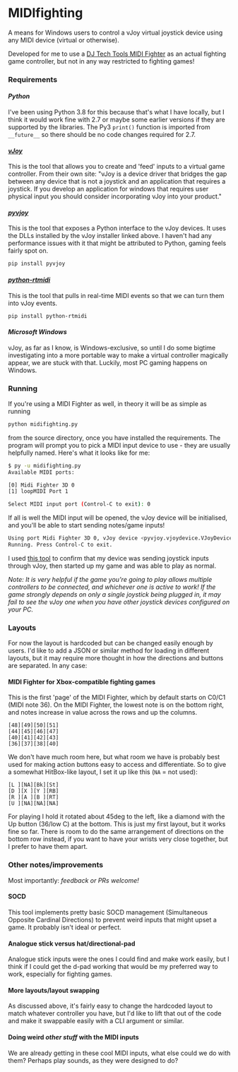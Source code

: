 # MIDIfighting
A means for Windows users to control a vJoy virtual joystick device using any MIDI device (virtual or otherwise).

Developed for me to use a [DJ Tech Tools MIDI Fighter](https://store.djtechtools.com/products/midi-fighter-3d) as an actual fighting game controller, but not in any way restricted to fighting games!

### Requirements

#### *Python*
I've been using Python 3.8 for this because that's what I have locally, but I think it would work fine with 2.7 or maybe some earlier versions if they are supported by the libraries. The Py3 `print()` function is imported from `__future__` so there should be no code changes required for 2.7.

#### *[vJoy](http://vjoystick.sourceforge.net/site/index.php/download-a-install/download)*
This is the tool that allows you to create and 'feed' inputs to a virtual game controller. From their own site: "vJoy is a device driver that bridges the gap between any device that is not a joystick and an application that requires a joystick. If you develop an application for windows that requires user physical input you should consider incorporating vJoy into your product."

#### *[pyvjoy](https://github.com/tidzo/pyvjoy)*
This is the tool that exposes a Python interface to the vJoy devices. It uses the DLLs installed by the vJoy installer linked above. I haven't had any performance issues with it that might be attributed to Python, gaming feels fairly spot on.
```bash
pip install pyvjoy
```

#### *[python-rtmidi](https://github.com/SpotlightKid/python-rtmidi)*
This is the tool that pulls in real-time MIDI events so that we can turn them into vJoy events.
```bash
pip install python-rtmidi
```

#### *Microsoft Windows* 
vJoy, as far as I know, is Windows-exclusive, so until I do some bigtime investigating into a more portable way to make a virtual controller magically appear, we are stuck with that. Luckily, most PC gaming happens on Windows.

### Running

If you're using a MIDI Fighter as well, in theory it will be as simple as running
```bash
python midifighting.py
```
from the source directory, once you have installed the requirements. The program will prompt you to pick a MIDI input device to use - they are usually helpfully named. Here's what it looks like for me:
```bash
$ py -u midifighting.py
Available MIDI ports:

[0] Midi Fighter 3D 0
[1] loopMIDI Port 1

Select MIDI input port (Control-C to exit): 0
```

If all is well the MIDI input will be opened, the vJoy device will be initialised, and you'll be able to start sending notes/game inputs!

```bash
Using port Midi Fighter 3D 0, vJoy device <pyvjoy.vjoydevice.VJoyDevice object at 0x000001A1CF354C40>
Running. Press Control-C to exit.
```

I used [this tool](http://www.planetpointy.co.uk/joystick-test-application/) to confirm that my device was sending joystick inputs through vJoy, then started up my game and was able to play as normal. 

*Note: It is very helpful if the game you're going to play allows multiple controllers to be connected, and whichever one is active to work! If the game strongly depends on only a single joystick being plugged in, it may fail to see the vJoy one when you have other joystick devices configured on your PC.*

### Layouts
For now the layout is hardcoded but can be changed easily enough by users. I'd like to add a JSON or similar method for loading in different layouts, but it may require more thought in how the directions and buttons are separated. In any case:

#### MIDI Fighter for Xbox-compatible fighting games

This is the first 'page' of the MIDI Fighter, which by default starts on C0/C1 (MIDI note 36). On the MIDI Fighter, the lowest note is on the bottom right, and notes increase in value across the rows and up the columns.
```
[48][49][50][51]
[44][45][46][47]
[40][41][42][43]
[36][37][38][40]
```
We don't have much room here, but what room we have is probably best used for making action buttons easy to access and differentiate.
So to give a somewhat HitBox-like layout, I set it up like this (`NA` = not used):
```
[L ][NA][Bk][St]
[D ][X ][Y ][RB]
[R ][A ][B ][RT]
[U ][NA][NA][NA]
```
For playing I hold it rotated about 45deg to the left, like a diamond with the Up button (36/low C) at the bottom. This is just my first layout, but it works fine so far. There is room to do the same arrangement of directions on the bottom row instead, if you want to have your wrists very close together, but I prefer to have them apart.

### Other notes/improvements
Most importantly: *feedback or PRs welcome!*

#### SOCD
This tool implements pretty basic SOCD management (Simultaneous Opposite Cardinal Directions) to prevent weird inputs that might upset a game. It probably isn't ideal or perfect.

#### Analogue stick versus hat/directional-pad
Analogue stick inputs were the ones I could find and make work easily, but I think if I could get the d-pad working that would be my preferred way to work, especially for fighting games.

#### More layouts/layout swapping
As discussed above, it's fairly easy to change the hardcoded layout to match whatever controller you have, but I'd like to lift that out of the code and make it swappable easily with a CLI argument or similar.

#### Doing weird _other stuff_ with the MIDI inputs
We are already getting in these cool MIDI inputs, what else could we do with them? Perhaps play sounds, as they were designed to do?
